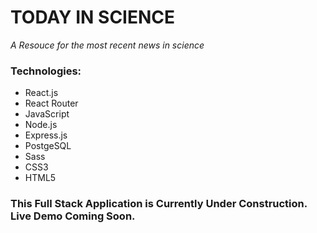 # TODAY IN SCIENCE

*A Resouce for the most recent news in science*

### Technologies:

- React.js
- React Router
- JavaScript
- Node.js
- Express.js
- PostgeSQL
- Sass
- CSS3
- HTML5

### This Full Stack Application is Currently Under Construction. Live Demo Coming Soon.
